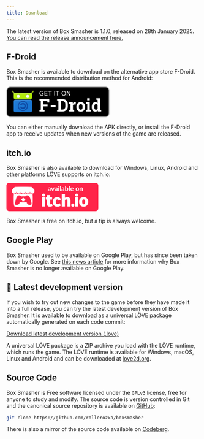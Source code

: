 ```yaml
---
title: Download
---
```


The latest version of Box Smasher is 1.1.0, released on 28th January 2025. [You can read the release announcement here.](/news/2025/box-smasher-1.1-released/)

## F-Droid
Box Smasher is available to download on the alternative app store F-Droid. This is the recommended distribution method for Android:

<a href="https://f-droid.org/packages/se.voxelmanip.boxsmasher/">
	<img src="/assets/fdroid.png" alt="Get it on F-Droid" height="80">
</a>

You can either manually download the APK directly, or install the F-Droid app to receive updates when new versions of the game are released.

## itch.io
Box Smasher is also available to download for Windows, Linux, Android and other platforms LÖVE supports on itch.io:

<a href="https://rollerozxa.itch.io/box-smasher">
	<img alt="Get it on itch.io" src="/assets/itch.svg" width="240">
</a>

Box Smasher is free on itch.io, but a tip is always welcome.

## Google Play
Box Smasher used to be available on Google Play, but has since been taken down by Google. See [this news article](/news/2025/box-smasher-is-gone-from-google-play/) for more information why Box Smasher is no longer available on Google Play.

## 🧪 Latest development version
If you wish to try out new changes to the game before they have made it into a full release, you can try the latest development version of Box Smasher. It is available to download as a universal LÖVE package automatically generated on each code commit:

<a class="dl-button" href="https://github.com/rollerozxa/boxsmasher/releases/download/dev/box-smasher.love">Download latest development version (.love)</a>

A universal LÖVE package is a ZIP archive you load with the LÖVE runtime, which runs the game. The LÖVE runtime is available for Windows, macOS, Linux and Android and can be downloaded at [love2d.org](https://love2d.org/).

## Source Code
Box Smasher is Free software licensed under the `GPLv3` license, free for anyone to study and modify. The source code is version controlled in Git and the canonical source repository is available on [GitHub](https://github.com/rollerozxa/boxsmasher):

```bash
git clone https://github.com/rollerozxa/boxsmasher
```

There is also a mirror of the source code available on [Codeberg](https://codeberg.org/rollerozxa/boxsmasher).
